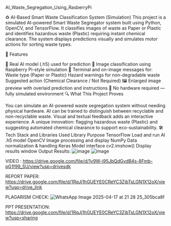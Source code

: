 AI_Waste_Segregation_Using_RasberryPi

♻️ AI-Based Smart Waste Classification System (Simulation)
This project is a simulated AI-powered Smart Waste Segregator system built using Python, OpenCV, and TensorFlow. It classifies images of waste as Paper or Plastic and identifies hazardous waste (Plastic) requiring instant chemical clearance. The system displays predictions visually and simulates motor actions for sorting waste types.

📌 Features

🧠 Real AI model (.h5) used for prediction
📸 Image classification using Raspberry Pi-style simulation
🧪 Terminal and on-image messages for:
Waste type (Paper or Plastic)
Hazard warnings for non-degradable waste
Suggested action (Chemical Clearance / Not Required)
🖼️ Enlarged image preview with overlaid prediction and instructions
🚫 No hardware required — fully simulated environment
🔍 What This Project Proves

You can simulate an AI-powered waste segregation system without needing physical hardware.
AI can be trained to distinguish between recyclable and non-recyclable waste.
Visual and textual feedback adds an interactive experience.
A unique innovation: flagging hazardous waste (Plastic) and suggesting automated chemical clearance to support eco-sustainability.
🛠️ Tech Stack and Libraries Used
Library	Purpose
TensorFlow	Load and run AI .h5 model
OpenCV	Image processing and display
NumPy	Data normalization & handling
Keras	Model interface
cv2.imshow()	Display results window
Output Results: 
![image](https://github.com/user-attachments/assets/82f2c704-4e6f-4ace-8819-42e4db12d44c)
![image](https://github.com/user-attachments/assets/34de9ada-ebae-43f5-907b-dcc29de4fc5c)




VIDEO : https://drive.google.com/file/d/1v9W-i95JbQdGvdB4s-8Fmb-pG1f99_SU/view?usp=drivesdk

REPORT PAPER: https://drive.google.com/file/d/1RqJj1hGUEYE0CReYC3ZjbTsLGN1X12oX/view?usp=drive_link

PLAGARISM CHECK: ![WhatsApp Image 2025-04-17 at 21 28 25_305bca8f](https://github.com/user-attachments/assets/93dbc4f0-7b06-4202-a74f-a5e9353ca52d)


PPT PRESENTATION: https://drive.google.com/file/d/1RqJj1hGUEYE0CReYC3ZjbTsLGN1X12oX/view?usp=sharing
